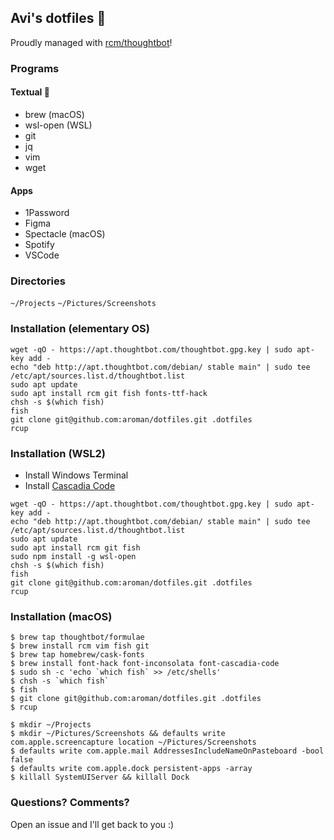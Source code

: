 ## Avi's dotfiles 🤖
Proudly managed with [rcm/thoughtbot](https://github.com/thoughtbot/rcm)!

### Programs

#### Textual 🙈
- brew (macOS)
- wsl-open (WSL)
- git
- jq
- vim
- wget

#### Apps
- 1Password
- Figma
- Spectacle (macOS)
- Spotify
- VSCode

### Directories
`~/Projects`
`~/Pictures/Screenshots`

### Installation (elementary OS)
```
wget -qO - https://apt.thoughtbot.com/thoughtbot.gpg.key | sudo apt-key add -
echo "deb http://apt.thoughtbot.com/debian/ stable main" | sudo tee /etc/apt/sources.list.d/thoughtbot.list
sudo apt update
sudo apt install rcm git fish fonts-ttf-hack
chsh -s $(which fish)
fish
git clone git@github.com:aroman/dotfiles.git .dotfiles
rcup
```

### Installation (WSL2)
- Install Windows Terminal
- Install [Cascadia Code](https://github.com/microsoft/cascadia-code/releases)
```
wget -qO - https://apt.thoughtbot.com/thoughtbot.gpg.key | sudo apt-key add -
echo "deb http://apt.thoughtbot.com/debian/ stable main" | sudo tee /etc/apt/sources.list.d/thoughtbot.list
sudo apt update
sudo apt install rcm git fish
sudo npm install -g wsl-open
chsh -s $(which fish)
fish
git clone git@github.com:aroman/dotfiles.git .dotfiles
rcup
```

### Installation (macOS)

```
$ brew tap thoughtbot/formulae
$ brew install rcm vim fish git
$ brew tap homebrew/cask-fonts
$ brew install font-hack font-inconsolata font-cascadia-code
$ sudo sh -c 'echo `which fish` >> /etc/shells'
$ chsh -s `which fish`
$ fish
$ git clone git@github.com:aroman/dotfiles.git .dotfiles
$ rcup

$ mkdir ~/Projects
$ mkdir ~/Pictures/Screenshots && defaults write com.apple.screencapture location ~/Pictures/Screenshots
$ defaults write com.apple.mail AddressesIncludeNameOnPasteboard -bool false
$ defaults write com.apple.dock persistent-apps -array
$ killall SystemUIServer && killall Dock
```

### Questions? Comments?

Open an issue and I'll get back to you :)
